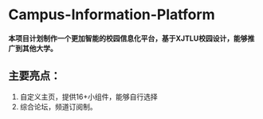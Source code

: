 # Campus-Information-Platform

#### 本项目计划制作一个更加智能的校园信息化平台，基于XJTLU校园设计，能够推广到其他大学。

## 主要亮点：
1. 自定义主页，提供16+小组件，能够自行选择
2. 综合论坛，频道订阅制。

